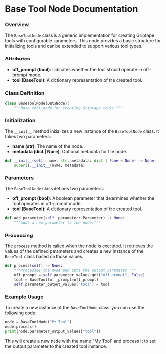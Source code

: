 # **Base Tool Node Documentation**

### Overview

The `BaseToolNode` class is a generic implementation for creating Griptape tools with configurable parameters. This node provides a basic structure for initializing tools and can be extended to support various tool types.

### Attributes

- **off_prompt (bool)**: Indicates whether the tool should operate in off-prompt mode.
- **tool (BaseTool)**: A dictionary representation of the created tool.

### Class Definition

```python
class BaseToolNode(DataNode):
    """Base tool node for creating Griptape tools."""
```

### Initialization

The `__init__` method initializes a new instance of the `BaseToolNode` class. It takes two parameters:

- **name (str)**: The name of the node.
- **metadata (dict | None)**: Optional metadata for the node.

```python
def __init__(self, name: str, metadata: dict | None = None) -> None:
    super().__init__(name, metadata)
```

### Parameters

The `BaseToolNode` class defines two parameters:

- **off_prompt (bool)**: A boolean parameter that determines whether the tool operates in off-prompt mode.
- **tool (BaseTool)**: A dictionary representation of the created tool.

```python
def add_parameter(self, parameter: Parameter) -> None:
    """Adds a new parameter to the node."""
```

### Processing

The `process` method is called when the node is executed. It retrieves the values of the defined parameters and creates a new instance of the `BaseTool` class based on those values.

```python
def process(self) -> None:
    """Processes the node and sets the output parameter."""
    off_prompt = self.parameter_values.get("off_prompt", False)
    tool = BaseTool(off_prompt=off_prompt)
    self.parameter_output_values["tool"] = tool
```

### Example Usage

To create a new instance of the `BaseToolNode` class, you can use the following code:

```python
node = BaseToolNode("My Tool")
node.process()
print(node.parameter_output_values["tool"])
```

This will create a new node with the name "My Tool" and process it to set the output parameter to the created tool instance.
